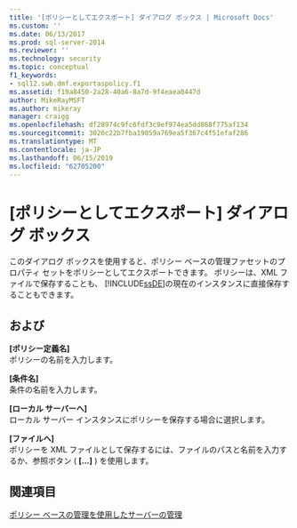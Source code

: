 ```yaml
---
title: '[ポリシーとしてエクスポート] ダイアログ ボックス | Microsoft Docs'
ms.custom: ''
ms.date: 06/13/2017
ms.prod: sql-server-2014
ms.reviewer: ''
ms.technology: security
ms.topic: conceptual
f1_keywords:
- sql12.swb.dmf.exportaspolicy.f1
ms.assetid: f19a8450-2a28-40a6-8a7d-9f4eaea0447d
author: MikeRayMSFT
ms.author: mikeray
manager: craigg
ms.openlocfilehash: df28974c9fc6fdf3c9ef974ea5dd868f775af134
ms.sourcegitcommit: 3026c22b7fba19059a769ea5f367c4f51efaf286
ms.translationtype: MT
ms.contentlocale: ja-JP
ms.lasthandoff: 06/15/2019
ms.locfileid: "62705200"
---
```

# <a name="export-as-policy-dialog-box"></a>[ポリシーとしてエクスポート] ダイアログ ボックス
  このダイアログ ボックスを使用すると、ポリシー ベースの管理ファセットのプロパティ セットをポリシーとしてエクスポートできます。 ポリシーは、XML ファイルで保存することも、 [!INCLUDE[ssDE](../../includes/ssde-md.md)]の現在のインスタンスに直接保存することもできます。  
  
## <a name="options"></a>および  
 **[ポリシー定義名]**  
 ポリシーの名前を入力します。  
  
 **[条件名]**  
 条件の名前を入力します。  
  
 **[ローカル サーバーへ]**  
 ローカル サーバー インスタンスにポリシーを保存する場合に選択します。  
  
 **[ファイルへ]**  
 ポリシーを XML ファイルとして保存するには、ファイルのパスと名前を入力するか、参照ボタン ( **[...]** ) を使用します。  
  
## <a name="see-also"></a>関連項目  
 [ポリシー ベースの管理を使用したサーバーの管理](administer-servers-by-using-policy-based-management.md)  
  
  
